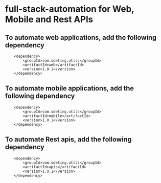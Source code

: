 # full-stack-automation for Web, Mobile and Rest APIs

## To automate web applications, add the following dependency

        <dependency>
            <groupId>com.sdeting.utils</groupId>
            <artifactId>web</artifactId>
            <version>1.0.1</version>
        </dependency>

## To automate mobile applications, add the following dependency

        <dependency>
            <groupId>com.sdeting.utils</groupId>
            <artifactId>mobile</artifactId>
            <version>1.0.1</version>
        </dependency>

## To automate Rest apis, add the following dependency

        <dependency>
            <groupId>com.sdeting.utils</groupId>
            <artifactId>apis</artifactId>
            <version>1.0.1</version>
        </dependency>
